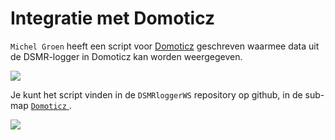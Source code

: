 # Integratie met Domoticz

`Michel Groen` heeft een script voor [Domoticz](http://www.domoticz.com/) geschreven waarmee data uit de DSMR-logger in Domoticz kan worden weergegeven.

![](https://mrwheel.github.io/DSMRloggerWS/img/Logger-Domoticz1.png)

Je kunt het script vinden in de `DSMRloggerWS` repository op github, in de sub-map [`Domoticz` ](https://github.com/mrWheel/DSMRloggerWS/tree/master/Koppelingen/Domoticz).

![](https://mrwheel.github.io/DSMRloggerWS/img/Logger-Domoticz2.png)

